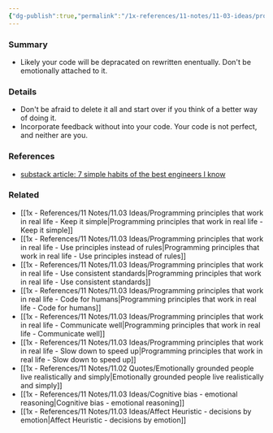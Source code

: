 ```yaml
---
{"dg-publish":true,"permalink":"/1x-references/11-notes/11-03-ideas/programming-principles-that-work-in-real-life-dont-be-emotionally-attached-to-your-code/","title":"Programming principles that work in real life - Dont be emotionally attached to your code","created":"2024-09-26T17:30:19.740+03:00","updated":"2024-09-28T07:59:42.660+03:00"}
---
```



### Summary
- Likely your code will be depracated on rewritten enentually. Don't be emotionally attached to it.

### Details
- Don't be afraid to delete it all and start over if you think of a better way of doing it.
- Incorporate feedback without into your code. Your code is not perfect, and neither are you.

### References
- [substack article: 7 simple habits of the best engineers I know](https://read.engineerscodex.com/p/7-simple-habits-of-the-top-1-of-engineers)

### Related
- [[1x - References/11 Notes/11.03 Ideas/Programming principles that work in real life - Keep it simple\|Programming principles that work in real life - Keep it simple]]
- [[1x - References/11 Notes/11.03 Ideas/Programming principles that work in real life - Use principles instead of rules\|Programming principles that work in real life - Use principles instead of rules]]
- [[1x - References/11 Notes/11.03 Ideas/Programming principles that work in real life - Use consistent standards\|Programming principles that work in real life - Use consistent standards]]
- [[1x - References/11 Notes/11.03 Ideas/Programming principles that work in real life - Code for humans\|Programming principles that work in real life - Code for humans]]
- [[1x - References/11 Notes/11.03 Ideas/Programming principles that work in real life - Communicate well\|Programming principles that work in real life - Communicate well]]
- [[1x - References/11 Notes/11.03 Ideas/Programming principles that work in real life - Slow down to speed up\|Programming principles that work in real life - Slow down to speed up]]
- [[1x - References/11 Notes/11.02 Quotes/Emotionally grounded people live realistically and simply\|Emotionally grounded people live realistically and simply]]
- [[1x - References/11 Notes/11.03 Ideas/Cognitive bias - emotional reasoning\|Cognitive bias - emotional reasoning]]
- [[1x - References/11 Notes/11.03 Ideas/Affect Heuristic - decisions by emotion\|Affect Heuristic - decisions by emotion]]
